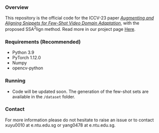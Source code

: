 ### Overview

This repository is the official code for the ICCV-23 paper [_Augmenting and Aligning Snippets for Few-Shot Video Domain Adaptation_](https://arxiv.org/abs/2303.10451), with the proposed SSA<sup>2</sup>lign method. Read more in our project page [Here](https://xuyu0010.github.io/fsvda.html).

### Requirements (Recommended)
- Python 3.9
- PyTorch 1.12.0
- Numpy
- opencv-python

### Running

- Code will be updated soon. The generation of the few-shot sets are available in the ```/dataset``` folder.

<!-- ### Running:

The default benchmark is the Daily-DA benchmark, the default cross-domain task is HMDB51&rarr;ARID (H&rarr;A). To use other benchmarks you may choose from the following options for the ```--dataset``` option: (DATASET_OPTION)
```
'Daily', 'Sports'
```

- Step 1: To train, run the following command:
```python
python train_multisnippet.py --dataset DATASET_OPTION --source-dataset SOURCE_DATASET_NAME --target-dataset TARGET_DATASET_NAME --k-shot K_SHOT_SETTING --network TimeSFormer
```
The "SOURCE_DATASET_NAME" and "TARGET_DATASET_NAME" defines domains of the cross domain task to be performed. For Daily-DA benchmark the possible names are "HMDB51", "ARID", "MIT", and "Kinetics-Daily". For Sports-DA benchmark the possible names are "UCF101", "Sports1M", and "Kinetics-Sports". 

- Step 3: To evaluate the trained model, and run the following command:
```python
python evaluate_multisnippet.py --dataset DATASET_OPTION --target-dataset TARGET_DATASET_NAME
``` -->


### Contact

For more information please do not hesitate to raise an issue or to contact xuyu0010 at e.ntu.edu.sg or yang0478 at e.ntu.edu.sg.